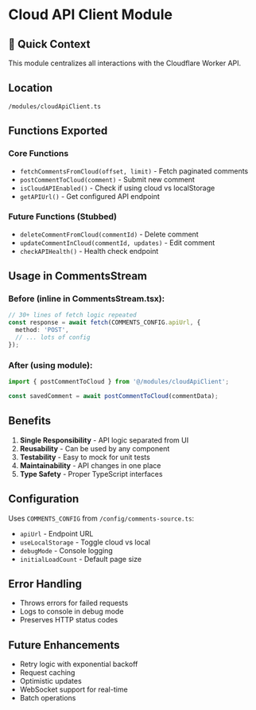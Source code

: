 # Cloud API Client Module

## 🤖 Quick Context
This module centralizes all interactions with the Cloudflare Worker API.

## Location
`/modules/cloudApiClient.ts`

## Functions Exported

### Core Functions
- `fetchCommentsFromCloud(offset, limit)` - Fetch paginated comments
- `postCommentToCloud(comment)` - Submit new comment  
- `isCloudAPIEnabled()` - Check if using cloud vs localStorage
- `getAPIUrl()` - Get configured API endpoint

### Future Functions (Stubbed)
- `deleteCommentFromCloud(commentId)` - Delete comment
- `updateCommentInCloud(commentId, updates)` - Edit comment
- `checkAPIHealth()` - Health check endpoint

## Usage in CommentsStream

### Before (inline in CommentsStream.tsx):
```typescript
// 30+ lines of fetch logic repeated
const response = await fetch(COMMENTS_CONFIG.apiUrl, {
  method: 'POST',
  // ... lots of config
});
```

### After (using module):
```typescript
import { postCommentToCloud } from '@/modules/cloudApiClient';

const savedComment = await postCommentToCloud(commentData);
```

## Benefits
1. **Single Responsibility** - API logic separated from UI
2. **Reusability** - Can be used by any component
3. **Testability** - Easy to mock for unit tests
4. **Maintainability** - API changes in one place
5. **Type Safety** - Proper TypeScript interfaces

## Configuration
Uses `COMMENTS_CONFIG` from `/config/comments-source.ts`:
- `apiUrl` - Endpoint URL
- `useLocalStorage` - Toggle cloud vs local
- `debugMode` - Console logging
- `initialLoadCount` - Default page size

## Error Handling
- Throws errors for failed requests
- Logs to console in debug mode
- Preserves HTTP status codes

## Future Enhancements
- Retry logic with exponential backoff
- Request caching
- Optimistic updates
- WebSocket support for real-time
- Batch operations
